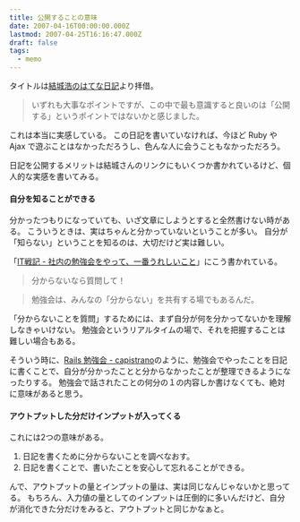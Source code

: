 ```yaml
---
title: 公開することの意味
date: 2007-04-16T00:00:00.000Z
lastmod: 2007-04-25T16:16:47.000Z
draft: false
tags:
  - memo
---
```


タイトルは[結城浩のはてな日記](http://d.hatena.ne.jp/hyuki/20070403#higepon)より拝借。

> いずれも大事なポイントですが、この中で最も意識すると良いのは「公開する」というポイントではないかと感じました。

これは本当に実感している。 この日記を書いていなければ、今ほど Ruby や Ajax で遊ぶことはなかっただろうし、色んな人に会うこともなかっただろう。

日記を公開するメリットは結城さんのリンクにもいくつか書かれているけど、個人的な実感を書いてみる。

#### 自分を知ることができる

分かったつもりになっていても、いざ文章にしようとすると全然書けない時がある。 こういうときは、実はちゃんと分かっていないということが多い。 自分が「知らない」ということを知るのは、大切だけど実は難しい。

「[IT戦記 - 社内の勉強会をやって、一番うれしいこと](http://d.hatena.ne.jp/amachang/20070415/1176647382)」にこう書かれている。

> 分からないなら質問して！

> 勉強会は、みんなの「分からない」を共有する場でもあるんだ。

「分からないことを質問」するためには、まず自分が何を分かってないかを理解しなきゃいけない。 勉強会というリアルタイムの場で、それを把握することは難しい場合もある。

そういう時に、[Rails 勉強会 - capistrano](/posts/20070208/p02)のように、勉強会でやったことを日記に書くことで、自分が分かったことと分からなかったことが整理できるようになったりする。 勉強会で話されたことの何分の１の内容しか書けなくても、絶対に意味があると思う。

#### アウトプットした分だけインプットが入ってくる

これには2つの意味がある。

1. 日記を書くために分からないことを調べなおす。
2. 日記を書くことで、書いたことを安心して忘れることができる。

んで、アウトプットの量とインプットの量は、実は同じなんじゃないかと思ってる。 もちろん、入力値の量としてのインプットは圧倒的に多いんだけど、自分が消化できた分だけをみると、アウトプットと同じかなぁと。
